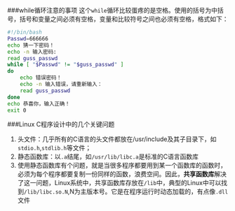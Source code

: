 ###while循环注意的事项
这个`while`循环比较蛋疼的是空格。使用的括号为中括号，括号和变量之间必须有空格，变量和比较符号之间也必须有空格，格式如下：
```sh
#!/bin/bash
Passwd=666666
echo 猜一下密码！
echo -n 输入密码:
read guss_passwd
while [ "$Passwd" != "$guss_passwd" ]
do
    echo 错误密码！
    echo -n 输入错误，请重新输入：
    read guss_passwd
done
echo 恭喜你，输入正确！
exit 0
```

###Linux C程序设计中的几个关键问题

1. 头文件：几乎所有的C语言的头文件都放在/usr/include及其子目录下，如`stdio.h`,`stdlib.h`等文件；
2. 静态函数库：以`.a`结尾，如`/usr/lib/libc.a`是标准的C语言函数库
3. 使用静态函数库有个问题，就是当很多程序都要用到某一个函数库的函数时，必须为每个程序都要复制一份同样的函数，浪费空间。因此，**共享函数库**解决了这一问题，Linux系统中，共享函数库存放在`/lib`中，典型的Linux中可以找到`/lib/libc.so.N`,N为主版本号。它是在程序运行时动态加载的，有点像`.dll`文件 